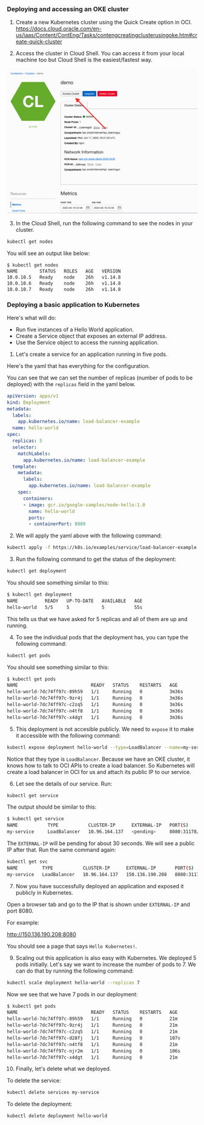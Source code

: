 ### Deploying and accessing an OKE cluster

1. Create a new Kubernetes cluster using the Quick Create option in OCI.
https://docs.cloud.oracle.com/en-us/iaas/Content/ContEng/Tasks/contengcreatingclusterusingoke.htm#create-quick-cluster

2. Access the cluster in Cloud Shell. You can access it from your local machine too but Cloud Shell is the easiest/fastest way.

![Access cluster](./access.png)

3. In the Cloud Shell, run the following command to see the nodes in your cluster.

```sh
kubectl get nodes
```

You will see an output like below:
```
$ kubectl get nodes
NAME        STATUS   ROLES   AGE   VERSION
10.0.10.5   Ready    node    26h   v1.14.8
10.0.10.6   Ready    node    26h   v1.14.8
10.0.10.7   Ready    node    26h   v1.14.8
```

### Deploying a basic application to Kubernetes

Here's what will do:

- Run five instances of a Hello World application.
- Create a Service object that exposes an external IP address.
- Use the Service object to access the running application.


1. Let's create a service for an application running in five pods.

Here's the yaml that has everything for the configuration.

You can see that we can set the number of replicas (number of pods to be deployed) with the `replicas` field in the yaml below.

```yaml
apiVersion: apps/v1
kind: Deployment
metadata:
  labels:
    app.kubernetes.io/name: load-balancer-example
  name: hello-world
spec:
  replicas: 5
  selector:
    matchLabels:
      app.kubernetes.io/name: load-balancer-example
  template:
    metadata:
      labels:
        app.kubernetes.io/name: load-balancer-example
    spec:
      containers:
      - image: gcr.io/google-samples/node-hello:1.0
        name: hello-world
        ports:
        - containerPort: 8080
```

2. We will apply the yaml above with the following command:

```sh
kubectl apply -f https://k8s.io/examples/service/load-balancer-example.yaml
```

3. Run the following command to get the status of the deployment:

```sh
kubectl get deployment
```

You should see something similar to this:

```sh
$ kubectl get deployment                
NAME          READY   UP-TO-DATE   AVAILABLE   AGE
hello-world   5/5     5            5           55s
```

This tells us that we have asked for 5 replicas and all of them are up and running.

4. To see the individual pods that the deployment has, you can type the following command:

```sh
kubectl get pods
```

You should see something similar to this:

```sh
$ kubectl get pods
NAME                           READY   STATUS    RESTARTS   AGE
hello-world-7dc74ff97c-89h59   1/1     Running   0          3m36s
hello-world-7dc74ff97c-9zr4j   1/1     Running   0          3m36s
hello-world-7dc74ff97c-c2zq5   1/1     Running   0          3m36s
hello-world-7dc74ff97c-n4tf8   1/1     Running   0          3m36s
hello-world-7dc74ff97c-x4dgt   1/1     Running   0          3m36s
```

5. This deployment is not accesible publicly. We need to `expose` it to make it accessible with the following command:

```sh
kubectl expose deployment hello-world --type=LoadBalancer --name=my-service
```

Notice that they type is `LoadBalancer`. Because we have an OKE cluster, it knows how to talk to OCI APIs to create a load balancer. So Kubernetes will create a load balancer in OCI for us and attach its public IP to our service.


6. Let see the details of our service. Run:

```sh
kubectl get service
```

The output should be similar to this:

```sh
$ kubectl get service
NAME           TYPE           CLUSTER-IP      EXTERNAL-IP   PORT(S)          AGE
my-service     LoadBalancer   10.96.164.137   <pending>     8080:31178/TCP   8s
```

The `EXTERNAL-IP` will be pending for about 30 seconds. We will see a public IP after that. Run the same command again:

```sh
kubectl get svc                
NAME         TYPE           CLUSTER-IP      EXTERNAL-IP       PORT(S)          AGE
my-service   LoadBalancer   10.96.164.137   150.136.190.208   8080:31178/TCP   5m15s
```

7. Now you have successfully deployed an application and exposed it publicly in Kubernetes.

Open a browser tab and go to the IP that is shown under `EXTERNAL-IP` and port 8080.

For example:

http://150.136.190.208:8080

You should see a page that says `Hello Kubernetes!`.

9. Scaling out this application is also easy with Kubernetes. We deployed 5 pods initially. Let's say we want to increase the number of pods to 7. We can do that by running the following command:

```sh
kubectl scale deployment hello-world --replicas 7
```

Now we see that we have 7 pods in our deployment:

```sh
$ kubectl get pods
NAME                           READY   STATUS    RESTARTS   AGE
hello-world-7dc74ff97c-89h59   1/1     Running   0          21m
hello-world-7dc74ff97c-9zr4j   1/1     Running   0          21m
hello-world-7dc74ff97c-c2zq5   1/1     Running   0          21m
hello-world-7dc74ff97c-d28fj   1/1     Running   0          107s
hello-world-7dc74ff97c-n4tf8   1/1     Running   0          21m
hello-world-7dc74ff97c-njr2m   1/1     Running   0          106s
hello-world-7dc74ff97c-x4dgt   1/1     Running   0          21m
```


10. Finally, let's delete what we deployed.

To delete the service:

```sh
kubectl delete services my-service
```

To delete the deployment:

```sh
kubectl delete deployment hello-world
```
